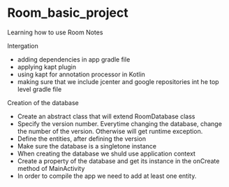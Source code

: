 # Room_basic_project
Learning how to use Room
Notes

Intergation

- adding dependencies in app gradle file
- applying kapt plugin
- using kapt for annotation processor in Kotlin
- making sure that we include jcenter and google repositories int he top level gradle file

Creation of the database

- Create an abstract class that will extend RoomDatabase class
- Specify the version number. Everytime changing the database, change the number of the version. 
Otherwise will get runtime exception.
- Define the entities, after defining the version
- Make sure the database is a singletone instance
- When creating the database we shuld use application context
- Create a property of the database and get its instance in the onCreate method of MainActivity
- In order to compile the app we need to add at least one entity. 


